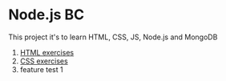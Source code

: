 # Node.js BC

This project it's to learn HTML, CSS, JS, Node.js and MongoDB

1. [HTML exercises](html)
2. [CSS  exercises](css)
3. feature test 1
